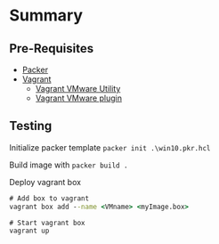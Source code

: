# Summary

## Pre-Requisites

- [Packer](https://developer.hashicorp.com/packer/downloads)
- [Vagrant](https://developer.hashicorp.com/vagrant/downloads)
  - [Vagrant VMware Utility](https://developer.hashicorp.com/vagrant/downloads/vmware)
  - [Vagrant VMware plugin](https://developer.hashicorp.com/vagrant/docs/providers/vmware/installation)

## Testing

Initialize packer template `packer init .\win10.pkr.hcl`

Build image with `packer build .`

Deploy vagrant box

```cmd
# Add box to vagrant
vagrant box add --name <VMname> <myImage.box>

# Start vagrant box
vagrant up
```
